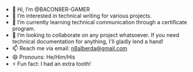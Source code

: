 - 👋 Hi, I’m @BACON8ER-GAMER
- 👀 I’m interested in technical writing for various projects.
- 🌱 I’m currently learning technical communication through a certificate program.
- 💞️ I’m looking to collaborate on any project whatsoever. If you need technical documentation for anything, I'll gladly lend a hand!
- 📫 Reach me via email: n8alberda@gmail.com
- 😄 Pronouns: He/Him/His
- ⚡ Fun fact: I had an extra tooth!

<!---
BACON8ER-GAMER/BACON8ER-GAMER is a ✨ special ✨ repository because its `README.md` (this file) appears on your GitHub profile.
You can click the Preview link to take a look at your changes.
--->
